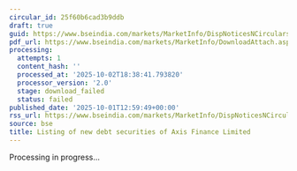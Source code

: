 ```yaml
---
circular_id: 25f60b6cad3b9ddb
draft: true
guid: https://www.bseindia.com/markets/MarketInfo/DispNoticesNCirculars.aspx?Noticeid={8951775C-2832-4CDD-B62E-FB259944A88D}&noticeno=20251001-53&dt=10/01/2025&icount=53&totcount=83&flag=0
pdf_url: https://www.bseindia.com/markets/MarketInfo/DownloadAttach.aspx?id=20251001-53&attachedId=
processing:
  attempts: 1
  content_hash: ''
  processed_at: '2025-10-02T18:38:41.793820'
  processor_version: '2.0'
  stage: download_failed
  status: failed
published_date: '2025-10-01T12:59:49+00:00'
rss_url: https://www.bseindia.com/markets/MarketInfo/DispNoticesNCirculars.aspx?Noticeid={8951775C-2832-4CDD-B62E-FB259944A88D}&noticeno=20251001-53&dt=10/01/2025&icount=53&totcount=83&flag=0
source: bse
title: Listing of new debt securities of Axis Finance Limited
---
```


Processing in progress...